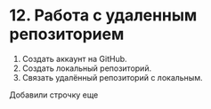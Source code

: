 # 12. Работа с удаленным репозиторием

1. Создать аккаунт на GitHub.
2. Создать локальный репозиторий.
3. Связать удалённый репозиторий с локальным.

Добавили строчку еще
